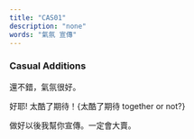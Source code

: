 ```yaml
---
title: "CAS01"
description: "none"
words: "氣氛 宣傳"
---
```


### Casual Additions

還不錯，氣氛很好。

好耶! 太酷了期待！{太酷了期待 together or not?}

做好以後我幫你宣傳。一定會大賣。